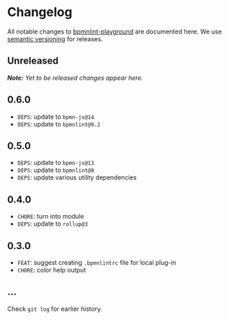 # Changelog

All notable changes to [bpmnlint-playground](https://github.com/bpmn-io/bpmnlint-playground) are documented here. We use [semantic versioning](http://semver.org/) for releases.

## Unreleased

___Note:__ Yet to be released changes appear here._

## 0.6.0

* `DEPS`: update to `bpmn-js@14`
* `DEPS`: update to `bpmnlint@9.2`

## 0.5.0

* `DEPS`: update to `bpmn-js@13`
* `DEPS`: update to `bpmnlint@8`
* `DEPS`: update various utility dependencies

## 0.4.0

* `CHORE`: turn into module
* `DEPS`: update to `rollup@3`

## 0.3.0

* `FEAT`: suggest creating `.bpmnlintrc` file for local plug-in
* `CHORE`: color help output

## ...

Check `git log` for earlier history.
